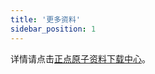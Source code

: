```yaml
---
title: '更多资料'
sidebar_position: 1
---
```



详情请点击[正点原子资料下载中心](http://www.openedv.com/docs/boards/arm-linux/T113.html)。

